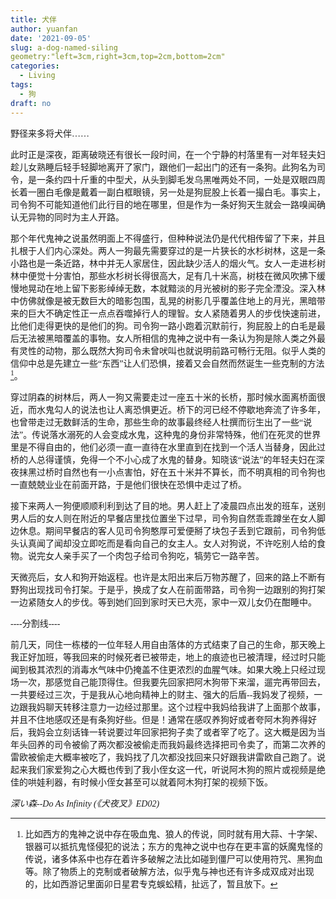 ```yaml
---
title: 犬伴
author: yuanfan
date: '2021-09-05'
slug: a-dog-named-siling
geometry:"left=3cm,right=3cm,top=2cm,bottom=2cm"
categories:
  - Living
tags:
  - 狗
draft: no
---
```


<font face="微软雅黑">野径来多将犬伴……

<!--more-->

此时正是深夜，距离破晓还有很长一段时间，在一个宁静的村落里有一对年轻夫妇趁儿女熟睡后轻手轻脚地离开了家门，跟他们一起出门的还有一条狗。此狗名为司令，是一条约四十斤重的中型犬，从头到脚毛发乌黑唯两处不同，一处是双眼四周长着一圈白毛像是戴着一副白框眼镜，另一处是狗屁股上长着一撮白毛。事实上，司令狗不可能知道他们此行目的地在哪里，但是作为一条好狗天生就会一路嗅闻确认无异物的同时为主人开路。

那个年代鬼神之说虽然明面上不得盛行，但种种说法仍是代代相传留了下来，并且扎根于人们内心深处。两人一狗最先需要穿过的是一片狭长的水杉树林，这是一条小路也是一条近路，林中并无人家居住，因此缺少活人的烟火气。女人一走进杉树林中便觉十分害怕，那些水杉树长得很高大，足有几十米高，树枝在微风吹拂下缓慢地晃动在地上留下影影绰绰无数，本就黯淡的月光被树的影子完全湮没。深入林中仿佛就像是被无数巨大的暗影包围，乱晃的树影几乎覆盖住地上的月光，黑暗带来的巨大不确定性正一点点吞噬掉行人的理智。女人紧随着男人的步伐快速前进，比他们走得更快的是他们的狗。司令狗一路小跑着沉默前行，狗屁股上的白毛是最后无法被黑暗覆盖的事物。女人所相信的鬼神之说中有一条认为狗是除人类之外最有灵性的动物，那么既然大狗司令未曾吠叫也就说明前路可畅行无阻。似乎人类的信仰中总是先建立一些“东西”让人们恐惧，接着又会自然而然诞生一些克制的方法[^1]。

穿过阴森的树林后，两人一狗又需要走过一座五十米的长桥，那时候水面离桥面很近，而水鬼勾人的说法也让人离恐惧更近。桥下的河已经不停歇地奔流了许多年，也曾带走过无数鲜活的生命，那些生命的故事最终经人杜撰而衍生出了一些“说法”。传说落水溺死的人会变成水鬼，这种鬼的身份非常特殊，他们在死灵的世界里是不得自由的，他们必须一直一直待在水里直到在找到一个活人当替身，因此过桥的人总得谨慎，免得一个不小心成了水鬼的替身。知晓该“说法”的年轻夫妇在深夜抹黑过桥时自然也有一小点害怕，好在五十米并不算长，而不明真相的司令狗也一直兢兢业业在前面开路，于是他们很快在恐惧中走过了桥。

接下来两人一狗便顺顺利利到达了目的地。男人赶上了凌晨四点出发的班车，送别男人后的女人则在附近的早餐店里找位置坐下过早，司令狗自然乖乖蹲坐在女人脚边休息。期间早餐店的客人见司令狗憨厚可爱便掰了块包子丢到它跟前，司令狗低头认真闻了闻却没立即吃而是看向自己的女主人。女人对狗说，不许吃别人给的食物。说完女人亲手买了一个肉包子给司令狗吃，犒劳它一路辛苦。

天微亮后，女人和狗开始返程。也许是太阳出来后万物苏醒了，回来的路上不断有野狗出现找司令打架。于是乎，换成了女人在前面带路，司令狗一边跟别的狗打架一边紧随女人的步伐。等到她们回到家时天已大亮，家中一双儿女仍在酣睡中。

----分割线----

前几天，同住一栋楼的一位年轻人用自由落体的方式结束了自己的生命，那天晚上我正好加班，等我回来的时候死者已被带走，地上的痕迹也已被清理，经过时只能闻到极其浓烈的消毒水气味中仍掩盖不住更浓烈的血腥气味。如果大晚上只经过现场一次，那感觉自己能顶得住。但我要先回家把阿木狗带下来溜，遛完再带回去，一共要经过三次，于是我从心地向精神上的财主、强大的后盾--我妈发了视频，一边跟我妈聊天转移注意力一边经过那里。这个过程中我妈给我讲了上面那个故事，并且不住地感叹还是有条狗好些。但是！通常在感叹养狗好或者夸阿木狗养得好后，我妈会立刻话锋一转说要过年回家把狗子卖了或者宰了吃了。这大概是因为当年头回养的司令被偷了两次都没被偷走而我妈最终选择把司令卖了，而第二次养的雷欧被偷走大概率被吃了，我妈找了几次都没找回来只好跟我讲雷欧自己跑了。说起来我们家爱狗之心大概也传到了我小侄女这一代，听说阿木狗的照片或视频是绝佳的哄娃利器，有时候小侄女甚至可以就着阿木狗打架的视频下饭。

[^1]:比如西方的鬼神之说中存在吸血鬼、狼人的传说，同时就有用大蒜、十字架、银器可以抵抗鬼怪侵犯的说法；东方的鬼神之说中也存在更丰富的妖魔鬼怪的传说，诸多体系中也存在着许多破解之法比如碰到僵尸可以使用符咒、黑狗血等。除了物质上的克制或者破解方法，似乎鬼与神也还有许多成双成对出现的，比如西游记里面卯日星君专克蜈蚣精，扯远了，暂且放下。

*深い森--Do As Infinity (《犬夜叉》ED02)*
